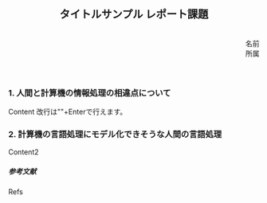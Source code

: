 <div style="text-align: center">
  <h2>タイトルサンプル レポート課題</h2>
</div><br>
<div style="text-align: right;">
  名前<br>所属
</div><br><br>

<!--
 課題の指示文：「計算機の情報処理の特性を述べよ」
-->

### 1. 人間と計算機の情報処理の相違点について
Content
改行は"\"+Enterで行えます。
### 2. 計算機の言語処理にモデル化できそうな人間の言語処理
Content2

<!-- 改ページ -->
<div class="page-break"></div>

##### 参考文献
Refs

<style>
  .page-break {
    page-break-before: always;
  }
</style>
